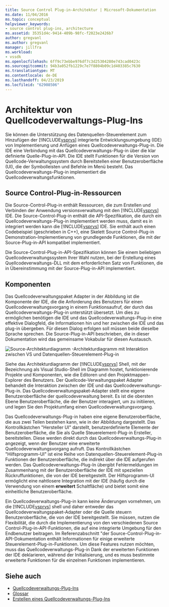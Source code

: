 ```yaml
---
title: Source Control Plug-in-Architektur | Microsoft-Dokumentation
ms.date: 11/04/2016
ms.topic: conceptual
helpviewer_keywords:
- source control plug-ins, architecture
ms.assetid: 35351d4c-9414-409b-98fc-f2023e2426b7
author: gregvanl
ms.author: gregvanl
manager: jillfra
ms.workload:
- vssdk
ms.openlocfilehash: 6ff9c73ebbe976df7c3d25304280e743cad0423c
ms.sourcegitcommit: 94b3a052fb1229c7e7f8804b09c1d403385c7630
ms.translationtype: MT
ms.contentlocale: de-DE
ms.lasthandoff: 04/23/2019
ms.locfileid: "62908506"
---
```

# <a name="source-control-plug-in-architecture"></a>Architektur von Quellcodeverwaltungs-Plug-Ins
Sie können die Unterstützung des Datenquellen-Steuerelement zum Hinzufügen der [!INCLUDE[vsprvs](../../code-quality/includes/vsprvs_md.md)] integrierte Entwicklungsumgebung (IDE) von Implementierung und Anfügen eines Quellcodeverwaltungs-Plug-in. Die IDE eine Verbindung mit das Quellcodeverwaltungs-Plug-in über die klar definierte Quelle-Plug-in-API. Die IDE stellt Funktionen für die Version von Quellcode-Verwaltungssystem durch Bereitstellen einer Benutzeroberfläche (UI), die der Symbolleisten und Befehle im Menü besteht. Das Quellcodeverwaltungs-Plug-in implementiert die Quellcodeverwaltungsfunktionen.

## <a name="source-control-plug-in-resources"></a>Source Control-Plug-in-Ressourcen
 Die Source-Control-Plug-in enthält Ressourcen, die zum Erstellen und Verbinden der Anwendung versionsverwaltung mit den [!INCLUDE[vsprvs](../../code-quality/includes/vsprvs_md.md)] IDE. Die Source-Control-Plug-in enthält die API-Spezifikation, die durch ein Quellcodeverwaltungs-Plug-in implementiert werden muss, damit es in integriert werden kann die [!INCLUDE[vsprvs](../../code-quality/includes/vsprvs_md.md)] IDE. Sie enthält auch einen Codebeispiel (geschrieben in C++), eine Skelett Source Control-Plug-in Demonstration-Implementierung von grundlegende Funktionen, die mit der Source-Plug-in-API kompatibel implementiert.

 Die Source-Control-Plug-in-API-Spezifikation können Sie einem beliebigen Quellcodeverwaltungssystem Ihrer Wahl nutzen, bei der Erstellung eines Quellcodeverwaltungs-DLL mit dem erforderlichen Satz von Funktionen, die in Übereinstimmung mit der Source-Plug-in-API implementiert.

## <a name="components"></a>Komponenten
 Das Quellcodeverwaltungspaket Adapter in der Abbildung ist die Komponente der IDE, die die Anforderung des Benutzers für einen Quellcodeverwaltungsvorgang in einem Funktionsaufruf, der durch das Quellcodeverwaltungs-Plug-in unterstützt übersetzt. Um dies zu ermöglichen benötigen die IDE und das Quellcodeverwaltungs-Plug-in eine effektive Dialogfeld, die Informationen hin und her zwischen die IDE und das plug-in übergeben. Für diesen Dialog erfolgen soll müssen beide dieselbe Sprache sprechen. Die Source-Plug-in-API beschrieben, die in dieser Dokumentation wird das gemeinsame Vokabular für diesen Austausch.

 ![Source-Architekturdiagramm](../../extensibility/internals/media/vs_sccsdk_plug_in_arch.gif "Vs_sccsdk_plug_in_arch") -Architekturdiagramm mit Interaktion zwischen VS und Datenquellen-Steuerelement-Plug-in

 Siehe das Architekturdiagramm der [!INCLUDE[vsprvs](../../code-quality/includes/vsprvs_md.md)] Shell, mit der Bezeichnung als Visual Studio-Shell im Diagramm hostet, funktionierende Projekte und Komponenten, wie die Editoren und den Projektmappen-Explorer des Benutzers. Der Quellcode-Verwaltungspaket Adapter behandelt die Interaktion zwischen der IDE und das Quellcodeverwaltungs-Plug-in. Das Quellcodeverwaltungspaket-Adapter stellt eine eigene Benutzeroberfläche der quellcodeverwaltung bereit. Es ist die obersten Ebene Benutzeroberfläche, die der Benutzer interagiert, um zu initiieren, und legen Sie den Projektumfang einen Quellcodeverwaltungsvorgang.

 Das Quellcodeverwaltungs-Plug-in haben eine eigene Benutzeroberfläche, die aus zwei Teilen bestehen kann, wie in der Abbildung dargestellt. Das Kontrollkästchen "Hersteller UI" darstellt, benutzerdefinierte Elemente der Benutzeroberfläche, die Sie als Quelle Steuerelement-Plug-in Ersteller, bereitstellen. Diese werden direkt durch das Quellcodeverwaltungs-Plug-in angezeigt, wenn der Benutzer eine erweiterte Quellcodeverwaltungsvorgang aufruft. Das Kontrollkästchen "Hilfsprogramm-UI" ist eine Reihe von Datenquellen-Steuerelement-Plug-in Funktionen der Benutzeroberfläche, die indirekt über die IDE aufgerufen werden. Das Quellcodeverwaltungs-Plug-In übergibt Fehlermeldungen im Zusammenhang mit der Benutzeroberfläche der IDE mit speziellen Rückruffunktionen, die von der IDE bereitgestellt. Der Hilfsprogramm-UI ermöglicht eine nahtlosere Integration mit der IDE (häufig durch die Verwendung von einem **erweitert** Schaltfläche) und bietet somit eine einheitliche Benutzeroberfläche.

 Ein Quellcodeverwaltungs-Plug-in kann keine Änderungen vornehmen, um die [!INCLUDE[vsprvs](../../code-quality/includes/vsprvs_md.md)] shell und daher entweder das Quellcodeverwaltungspaket-Adapter oder die Quelle steuern Benutzeroberfläche, die von der IDE bereitgestellt. Sie müssen, nutzen die Flexibilität, die durch die Implementierung von den verschiedenen Source Control-Plug-in-API-Funktionen, die auf eine integrierte Umgebung für den Endbenutzer beitragen. Im Referenzabschnitt "der Source-Control-Plug-in-API-Dokumentation enthält Informationen für einige erweiterte Steuerelement-Plug-in-Funktionen. Um diese Features nutzen möchten, muss das Quellcodeverwaltungs-Plug-in Dank der erweiterten Funktionen der IDE deklarieren, während der Initialisierung, und es muss bestimmte erweiterte Funktionen für die einzelnen Funktionen implementieren.

## <a name="see-also"></a>Siehe auch
- [Quellcodeverwaltungs-Plug-Ins](../../extensibility/source-control-plug-ins.md)
- [Glossar](../../extensibility/source-control-plug-in-glossary.md)
- [Erstellen eines Quellcodeverwaltungs-Plug-Ins](../../extensibility/internals/creating-a-source-control-plug-in.md)